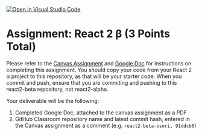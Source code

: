 [![Open in Visual Studio Code](https://classroom.github.com/assets/open-in-vscode-f059dc9a6f8d3a56e377f745f24479a46679e63a5d9fe6f495e02850cd0d8118.svg)](https://classroom.github.com/online_ide?assignment_repo_id=6104961&assignment_repo_type=AssignmentRepo)
# Assignment: React 2 β (3 Points Total)

Please refer to the [Canvas Assignment](https://canvas.wisc.edu/courses/273395/assignments/1378125) and [Google Doc](https://docs.google.com/document/d/1IFQqPvTlgXKRNT1cW7iicL-RhWmWMUXJ7H1OdDldqj0/edit?usp=sharing) for instructions on completing this assignment. You should copy your code from your React 2 α project to this repository, as that will be your starter code. When you commit and push, ensure that you are commiting and pushing to this react2-beta repository, not react2-alpha. 

Your deliverable will be the following: 
1. Completed Google Doc, attached to the canvas assignment as a PDF
2. GitHub Classroom repository name and latest commit hash, entered in the Canvas assignment as a comment (e.g. `react2-beta-osori, 91ddcb6`)
